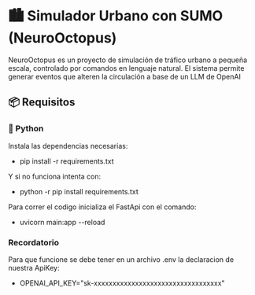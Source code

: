 # 🏙️ Simulador Urbano con SUMO (NeuroOctopus)
NeuroOctopus es un proyecto de simulación de tráfico urbano a pequeña escala, controlado por comandos en lenguaje natural. El sistema permite generar eventos que alteren la circulación a base de un LLM de OpenAI


## 📦 Requisitos

### 🔧 Python

Instala las dependencias necesarias:
- pip install -r requirements.txt

Y si no funciona intenta con:
- python -r pip install requirements.txt


Para correr el codigo inicializa el FastApi con el comando:
- uvicorn main:app  --reload


### Recordatorio
Para que funcione se debe tener en un archivo .env la declaracion de nuestra ApiKey:
- OPENAI_API_KEY="sk-xxxxxxxxxxxxxxxxxxxxxxxxxxxxxxxxxx"